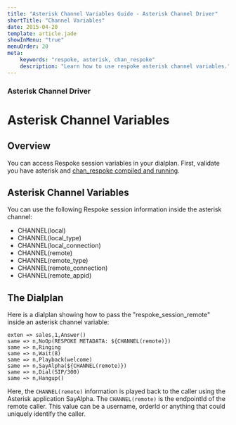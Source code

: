 ```yaml
---
title: "Asterisk Channel Variables Guide - Asterisk Channel Driver"
shortTitle: "Channel Variables"
date: 2015-04-20
template: article.jade
showInMenu: "true"
menuOrder: 20
meta:
    keywords: "respoke, asterisk, chan_respoke"
    description: "Learn how to use respoke asterisk channel variables."
---
```


### Asterisk Channel Driver
# Asterisk Channel Variables 

## Overview

You can access Respoke session variables in your dialplan. First, validate you have asterisk and [chan_respoke compiled and running](/client/asterisk/getting-started.html).

## Asterisk Channel Variables

You can use the following Respoke session information inside the asterisk channel:

- CHANNEL(local)
- CHANNEL(local_type)
- CHANNEL(local_connection)
- CHANNEL(remote)
- CHANNEL(remote_type)
- CHANNEL(remote_connection)
- CHANNEL(remote_appid)

## The Dialplan

Here is a dialplan showing how to pass the "respoke_session_remote" inside an asterisk channel variable:

    exten => sales,1,Answer()
    same => n,NoOp(RESPOKE METADATA: ${CHANNEL(remote)})
    same => n,Ringing
    same => n,Wait(8)
    same => n,Playback(welcome)
    same => n,SayAlpha(${CHANNEL(remote)})
    same => n,Dial(SIP/300)
    same => n,Hangup()
    
Here, the `CHANNEL(remote)` information is played back to the caller using the Asterisk application SayAlpha. The `CHANNEL(remote)` is the endpointId of the remote caller. This value can be a username, orderId or anything that could uniquely identify the caller.